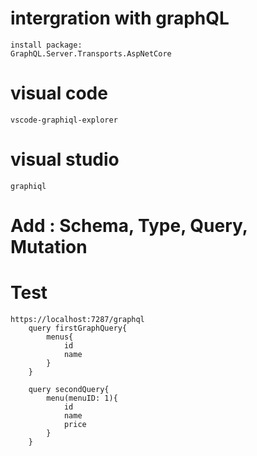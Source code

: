 # intergration with graphQL
    install package:
    GraphQL.Server.Transports.AspNetCore
# visual code
	vscode-graphiql-explorer
# visual studio
	graphiql

# Add : Schema, Type, Query, Mutation


# Test
	https://localhost:7287/graphql
		query firstGraphQuery{
			menus{
				id
				name
			}
		}

		query secondQuery{
			menu(menuID: 1){
				id
				name
				price
			}
		}

